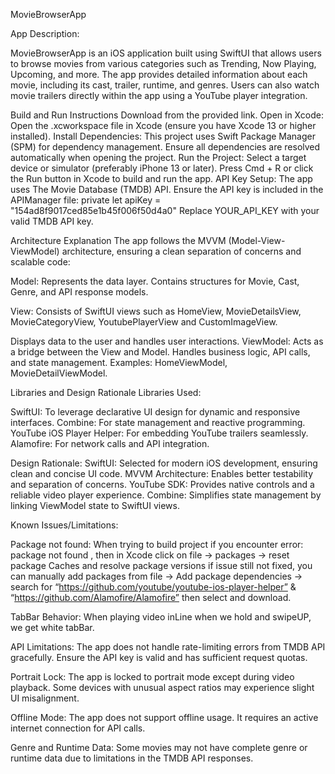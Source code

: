 MovieBrowserApp

App Description:

MovieBrowserApp is an iOS application built using SwiftUI that allows users to browse movies from various categories such as Trending, Now Playing, Upcoming, and more. The app provides detailed information about each movie, including its cast, trailer, runtime, and genres. Users can also watch movie trailers directly within the app using a YouTube player integration.



Build and Run Instructions
Download from the provided link.
Open in Xcode:
Open the .xcworkspace file in Xcode (ensure you have Xcode 13 or higher installed).
Install Dependencies:
This project uses Swift Package Manager (SPM) for dependency management.
Ensure all dependencies are resolved automatically when opening the project.
Run the Project:
Select a target device or simulator (preferably iPhone 13 or later).
Press Cmd + R or click the Run button in Xcode to build and run the app.
API Key Setup:
The app uses The Movie Database (TMDB) API.
Ensure the API key is included in the APIManager file:
private let apiKey = "154ad8f9017ced85e1b45f006f50d4a0"
Replace YOUR_API_KEY with your valid TMDB API key.


Architecture Explanation
The app follows the MVVM (Model-View-ViewModel) architecture, ensuring a clean separation of concerns and scalable code:

Model:
Represents the data layer.
Contains structures for Movie, Cast, Genre, and API response models.

View:
Consists of SwiftUI views such as HomeView,  MovieDetailsView, MovieCategoryView, YoutubePlayerView and CustomImageView.


Displays data to the user and handles user interactions.
ViewModel:
Acts as a bridge between the View and Model.
Handles business logic, API calls, and state management.
Examples: HomeViewModel, MovieDetailViewModel.


Libraries and Design Rationale
Libraries Used:

SwiftUI: To leverage declarative UI design for dynamic and responsive interfaces.
Combine: For state management and reactive programming.
YouTube iOS Player Helper: For embedding YouTube trailers seamlessly.
Alamofire: For network calls and API integration.

Design Rationale:
SwiftUI: Selected for modern iOS development, ensuring clean and concise UI code.
MVVM Architecture: Enables better testability and separation of concerns.
YouTube SDK: Provides native controls and a reliable video player experience.
Combine: Simplifies state management by linking ViewModel state to SwiftUI views.


Known Issues/Limitations:

Package not found:
When trying to build project if you encounter error: package not found , then in Xcode click on file -> packages -> reset package Caches and resolve package versions
if issue still not fixed, you can manually add packages from file -> Add package dependencies -> search for “https://github.com/youtube/youtube-ios-player-helper” & “https://github.com/Alamofire/Alamofire”
then select and download.

TabBar Behavior:
When playing video inLine when we hold and swipeUP, we get white tabBar.

API Limitations:
The app does not handle rate-limiting errors from TMDB API gracefully.
Ensure the API key is valid and has sufficient request quotas.

Portrait Lock:
The app is locked to portrait mode except during video playback. Some devices with unusual aspect ratios may experience slight UI misalignment.

Offline Mode:
The app does not support offline usage. It requires an active internet connection for API calls.

Genre and Runtime Data:
Some movies may not have complete genre or runtime data due to limitations in the TMDB API responses.


